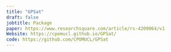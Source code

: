 ```yaml
---
title: "GPSat"
draft: false
jobtitle: Package
paper: https://www.researchsquare.com/article/rs-4209064/v1
Website: https://cpomucl.github.io/GPSat/
code: https://github.com/CPOMUCL/GPSat
---
```

